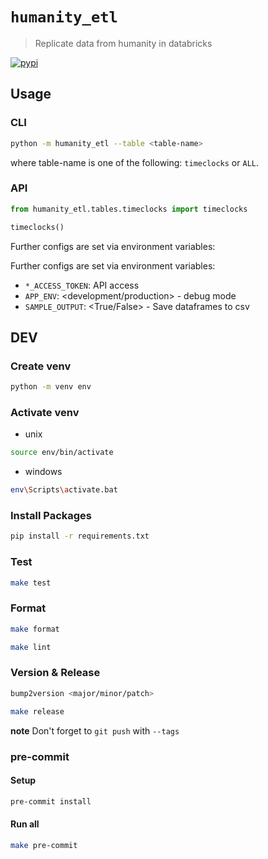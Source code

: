 # `humanity_etl`

> Replicate data from humanity in databricks

[![pypi](https://img.shields.io/pypi/v/humanity_etl?style=for-the-badge)](https://pypi.org/project/humanity_etl/)

## Usage

### CLI

```bash
python -m humanity_etl --table <table-name>
```

where table-name is one of the following: `timeclocks` or `ALL`.

### API

```python
from humanity_etl.tables.timeclocks import timeclocks

timeclocks()
```

Further configs are set via environment variables:

Further configs are set via environment variables:

- `*_ACCESS_TOKEN`: API access
- `APP_ENV`: <development/production> - debug mode
- `SAMPLE_OUTPUT`: <True/False> - Save dataframes to csv

## DEV

### Create venv

```bash
python -m venv env
```

### Activate venv

- unix

```bash
source env/bin/activate
```

- windows

```bash
env\Scripts\activate.bat
```

### Install Packages

```bash
pip install -r requirements.txt
```

### Test

```bash
make test
```

### Format

```bash
make format
```

```bash
make lint
```

### Version & Release

```bash
bump2version <major/minor/patch>
```

```bash
make release
```

**note** Don't forget to `git push` with `--tags`

### pre-commit

#### Setup

```bash
pre-commit install
```

#### Run all

```bash
make pre-commit
```
